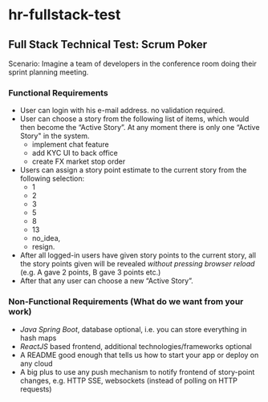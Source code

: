 # hr-fullstack-test

## Full Stack Technical Test: Scrum Poker
 
 
Scenario: Imagine a team of developers in the conference room doing their sprint planning meeting.
 
### Functional Requirements
 
-	User can login with his e-mail address. no validation required.
-	User can choose a story from the following list of items, which would then become the “Active Story”. At any moment there is only one “Active Story" in the system.
    * implement chat feature
    * add KYC UI to back office
    * create FX market stop order
-	Users can assign a story point estimate to the current story from the following selection:
    * 1
    * 2
    * 3
    * 5
    * 8
    * 13
    * no_idea,
    * resign.
-	After all logged-in users have given story points to the current story, all the story points given will be revealed *without pressing browser reload* (e.g. A gave 2 points, B gave 3 points etc.) 
-	After that any user can choose a new “Active Story”.
 
### Non-Functional Requirements (What do we want from your work)
 
-	*Java Spring Boot*, database optional, i.e. you can store everything in hash maps
-	*ReactJS* based frontend, additional technologies/frameworks optional
-	A README good enough that tells us how to start your app or deploy on any cloud
-	A big plus to use any push mechanism to notify frontend of story-point changes, e.g. HTTP SSE, websockets (instead of polling on HTTP requests)
